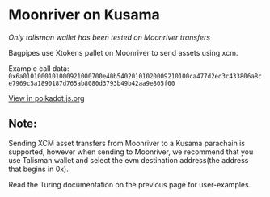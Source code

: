 # Moonriver on Kusama  


*Only talisman wallet has been tested on Moonriver transfers*

Bagpipes use Xtokens pallet on Moonriver to send assets using xcm.

Example call data:
`0x6a0101000101000921000700e40b54020101020009210100ca477d2ed3c433806a8ce7969c5a1890187d765ab8080d3793b49b42aa9e805f00`   
 
[View in polkadot.js.org](https://polkadot.js.org/apps/?rpc=wss%3A%2F%2Fmoonriver.public.curie.radiumblock.co%2Fws#/extrinsics/decode/0x6a0101000101000921000700e40b54020101020009210100ca477d2ed3c433806a8ce7969c5a1890187d765ab8080d3793b49b42aa9e805f0)   


## Note:  
Sending XCM asset transfers from Moonriver to a Kusama parachain is supported, however when sending to Moonriver, we recommend that you use Talisman wallet and select the evm destination address(the address that begins in 0x).   


Read the Turing documentation on the previous page for user-examples. 

